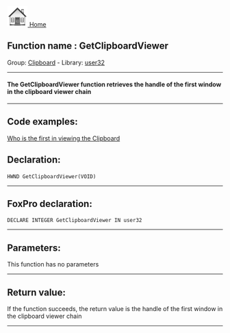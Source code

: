 [<img src="../../images/home.png"> Home ](https://github.com/VFPX/Win32API)  

## Function name : GetClipboardViewer
Group: [Clipboard](../../functions_group.md#Clipboard)  -  Library: [user32](../../Libraries.md#user32)  
***  


#### The GetClipboardViewer function retrieves the handle of the first window in the clipboard viewer chain
***  


## Code examples:
[Who is the first in viewing the Clipboard](../../samples/sample_030.md)  

## Declaration:
```foxpro  
HWND GetClipboardViewer(VOID)  
```  
***  


## FoxPro declaration:
```foxpro  
DECLARE INTEGER GetClipboardViewer IN user32  
```  
***  


## Parameters:
This function has no parameters  
***  


## Return value:
If the function succeeds, the return value is the handle of the first window in the clipboard viewer chain  
***  

